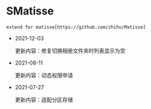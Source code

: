 # SMatisse
```
extend for matisse[https://github.com/zhihu/Matisse]
```

* 2021-12-03

  更新内容：修复切换相册文件夹时列表显示为空

* 2021-08-11

  更新内容：动态权限申请

* 2021-07-27

  更新内容：适配分区存储